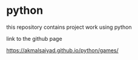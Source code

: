 # python
this repository contains project work using python

link to the github page

https://akmalsaiyad.github.io/python/games/

